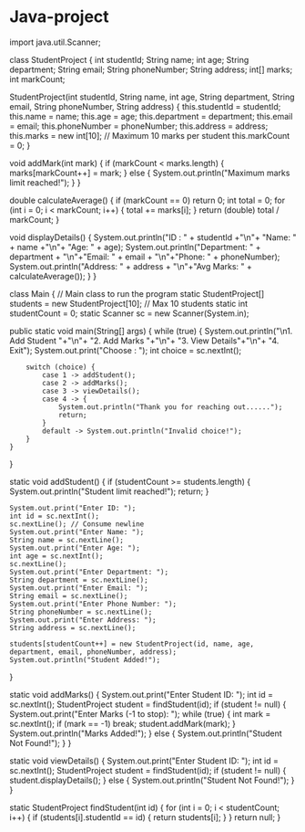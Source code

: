 # Java-project






import java.util.Scanner;

class StudentProject {
int studentId; String name; int age; String department; String email; String phoneNumber; String address; int[] marks; int markCount;

StudentProject(int studentId, String name, int age, String department, String email, String phoneNumber, String address) {
    this.studentId = studentId;
    this.name = name;
    this.age = age;
    this.department = department;
    this.email = email;
    this.phoneNumber = phoneNumber;
    this.address = address;
    this.marks = new int[10]; // Maximum 10 marks per student
    this.markCount = 0;
}

void addMark(int mark) {
    if (markCount < marks.length) {
        marks[markCount++] = mark;
    } else {
        System.out.println("Maximum marks limit reached!");
    }
}

double calculateAverage() {
    if (markCount == 0) return 0;
    int total = 0;
    for (int i = 0; i < markCount; i++) {
        total += marks[i];
    }
    return (double) total / markCount;
}

void displayDetails() {
    System.out.println("ID : " + studentId +"\n"+ "Name: " + name +"\n"+ "Age: " + age);
    System.out.println("Department: " + department + "\n"+"Email: " + email + "\n"+"Phone: " + phoneNumber);
    System.out.println("Address: " + address + "\n"+"Avg Marks: " + calculateAverage());
}
}

class Main { // Main class to run the program static StudentProject[] students = new StudentProject[10]; // Max 10 students static int studentCount = 0; static Scanner sc = new Scanner(System.in);

public static void main(String[] args) {
    while (true) {
        System.out.println("\n1. Add Student "+"\n"+ "2. Add Marks "+"\n"+ "3. View Details"+"\n"+  "4. Exit");
        System.out.print("Choose : ");
        int choice = sc.nextInt();

        switch (choice) {
            case 1 -> addStudent();
            case 2 -> addMarks();
            case 3 -> viewDetails();
            case 4 -> {
                System.out.println("Thank you for reaching out......");
                return;
            }
            default -> System.out.println("Invalid choice!");
        }
    }
}

static void addStudent() {
    if (studentCount >= students.length) {
        System.out.println("Student limit reached!");
        return;
    }

    System.out.print("Enter ID: ");
    int id = sc.nextInt();
    sc.nextLine(); // Consume newline
    System.out.print("Enter Name: ");
    String name = sc.nextLine();
    System.out.print("Enter Age: ");
    int age = sc.nextInt();
    sc.nextLine();
    System.out.print("Enter Department: ");
    String department = sc.nextLine();
    System.out.print("Enter Email: ");
    String email = sc.nextLine();
    System.out.print("Enter Phone Number: ");
    String phoneNumber = sc.nextLine();
    System.out.print("Enter Address: ");
    String address = sc.nextLine();

    students[studentCount++] = new StudentProject(id, name, age, department, email, phoneNumber, address);
    System.out.println("Student Added!");
}

static void addMarks() {
    System.out.print("Enter Student ID: ");
    int id = sc.nextInt();
    StudentProject student = findStudent(id);
    if (student != null) {
        System.out.print("Enter Marks (-1 to stop): ");
        while (true) {
            int mark = sc.nextInt();
            if (mark == -1) break;
            student.addMark(mark);
        }
        System.out.println("Marks Added!");
    } else {
        System.out.println("Student Not Found!");
    }
}

static void viewDetails() {
    System.out.print("Enter Student ID: ");
    int id = sc.nextInt();
    StudentProject student = findStudent(id);
    if (student != null) {
        student.displayDetails();
    } else {
        System.out.println("Student Not Found!");
    }
}

static StudentProject findStudent(int id) {
    for (int i = 0; i < studentCount; i++) {
        if (students[i].studentId == id) {
            return students[i];
        }
    }
    return null;
}
